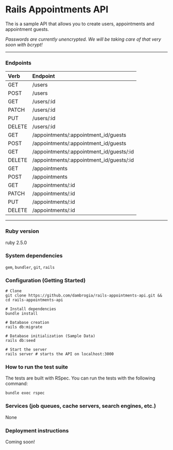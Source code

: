 # Rails Appointments API

The is a sample API that allows you to create users, appointments and appointment guests.

_Passwords are currently unencrypted. We will be taking care of that very soon with bcrypt!_
_____

### Endpoints

| Verb  | Endpoint                                      |
|:------|:----------------------------------------------|
| GET   | /users                                        |
| POST  | /users                                        |
| GET   | /users/:id                                    |
| PATCH | /users/:id                                    |
| PUT   | /users/:id                                    |
| DELETE| /users/:id                                    |
| GET   | /appointments/:appointment_id/guests          |
| POST  | /appointments/:appointment_id/guests          |
| GET   | /appointments/:appointment_id/guests/:id      |
| DELETE| /appointments/:appointment_id/guests/:id      |
| GET   | /appointments                                 |
| POST  | /appointments                                 |
| GET   | /appointments/:id                             |
| PATCH | /appointments/:id                             |
| PUT   | /appointments/:id                             |
| DELETE| /appointments/:id                             |

____

### Ruby version
ruby 2.5.0

### System dependencies
`gem`, `bundler`, `git`, `rails`

### Configuration (Getting Started)

    # Clone
    git clone https://github.com/dambrogia/rails-appointments-api.git && cd rails-appointments-api

    # Install dependencies
    bundle install

    # Database creation
    rails db:migrate

    # Database initialization (Sample Data)
    rails db:seed

    # Start the server
    rails server # starts the API on localhost:3000

### How to run the test suite
The tests are built with RSpec. You can run the tests with the following command:

    bundle exec rspec

### Services (job queues, cache servers, search engines, etc.)
None

### Deployment instructions
Coming soon!
